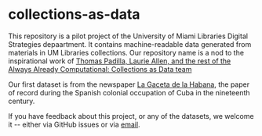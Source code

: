# collections-as-data
This repository is a pilot project of the University of Miami Libraries Digital Strategies depaartment. It contains machine-readable data generated from materials in UM Libraries collections. Our repository name is a nod to the inspirational work of [Thomas Padilla, Laurie Allen, and the rest of the Always Already Computational: Collections as Data team](https://collectionsasdata.github.io/team/)

Our first dataset is from the newspaper [La Gaceta de la Habana](http://merrick.library.miami.edu/cubanHeritage/cubanlaw/lagaceta.php), the paper of record during the Spanish colonial occupation of Cuba in the nineteenth century.

If you have feedback about this project, or any of the datasets, we welcome it -- either via GitHub issues or via [email]('mailto:p.morgan@miami.edu').
